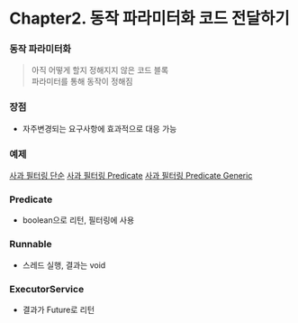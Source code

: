 # Chapter2. 동작 파라미터화 코드 전달하기

### 동작 파라미터화
> 아직 어떻게 할지 정해지지 않은 코드 블록  
> 파라미터를 통해 동작이 정해짐

### 장점
- 자주변경되는 요구사항에 효과적으로 대응 가능

### 예제
[사과 필터링 단순](./ex1/Ex1.java)
[사과 필터링 Predicate](./ex2/Ex2.java)
[사과 필터링 Predicate Generic](./ex3/Ex3.java)

### Predicate
- boolean으로 리턴, 필터링에 사용

### Runnable
- 스레드 실행, 결과는 void

### ExecutorService
- 결과가 Future로 리턴